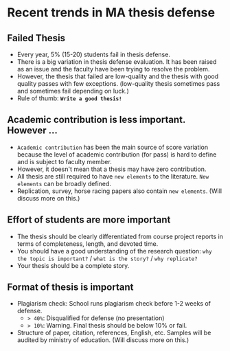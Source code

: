 # Recent trends in MA thesis defense

## Failed Thesis
  * Every year, 5% (15-20) students fail in thesis defense.
  * There is a big variation in thesis defense evaluation. It has been raised as an issue and the faculty have been trying to resolve the problem.
  * However, the thesis that failed are low-quality and the thesis with good quality passes with few exceptions. (low-quality thesis sometimes pass and sometimes fail depending on luck.)
  * Rule of thumb: __`Write a good thesis!`__  

##  Academic contribution is less important. However ...
  * `Academic contribution` has been the main source of score variation because the level of academic contribution (for pass) is hard to define and is subject to faculty member.
  * However, it doesn't mean that a thesis may have zero contribution. 
  * All thesis are still required to have `new elements` to the literature. `New elements` can be broadly defined. 
  * Replication, survey, horse racing papers also contain `new elements`. (Will discuss more on this.)

## Effort of students are more important
  * The thesis should be clearly differentiated from course project reports in terms of completeness, length, and devoted time. 
  * You should have a good understanding of the research question: `why the topic is important?` / `what is the story?` / `why replicate?`
  * Your thesis should be a complete story. 

## Format of thesis is important
* Plagiarism check: School runs plagiarism check before 1-2 weeks of defense. 
  * `> 40%`: Disqualified for defense (no presentation)
  * `> 10%`: Warning. Final thesis should be below 10% or fail.
* Structure of paper, citation, references, English, etc. Samples will be audited by ministry of education. (Will discuss more on this.)
